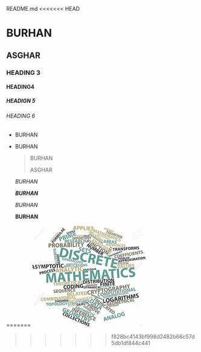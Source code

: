README.md
<<<<<<< HEAD

# BURHAN
## ASGHAR
### HEADING 3
#### HEADING4
##### HEADIGN 5
###### HEADING 6

- BURHAN
- BURHAN    
   > BURHAN
   > 
   >ASGHAR


   *BURHAN*

   ***BURHAN***

   _BURHAN_

   **BURHAN**

 
=======
![image alt](https://github.com/Burhan100/Burhan100/blob/949414edad02d3bfa059a8da590c1275bfae1aa0/download%202222.jpg)
<!---
Burhan100/Burhan100 is a ✨ special ✨ repository because its `README.md` (this file) appears on your GitHub profile.
You can click the Preview link to take a look at your changes.
--->
>>>>>>> f828bc4143bf998d2482b66c57d5db1df844c441
